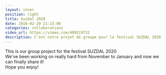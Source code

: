 ```yaml
---
layout: inner
position: right
title: Suzdal 2020
date: 2016-02-20 21:15:00
categories: collaborations
video_url: https://vimeo.com/409519732
description: C'est notre projet de groupe pour le festival SUZDAL 2020 
---
```

This is our group project for the festival SUZDAL 2020  
We've been working on really hard from November to January and now we can finally share it!  
Hope you enjoy!
